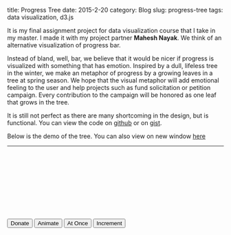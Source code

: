 title: Progress Tree
date: 2015-2-20
category: Blog
slug: progress-tree
tags: data visualization, d3.js

It is my final assignment project for data visualization course that I take in my master. I made it with my project partner **Mahesh Nayak**. We think of an alternative visualization of progress bar. 

Instead of bland, well, bar, we believe that it would be nicer if progress is visualized with something that has emotion. Inspired by a dull, lifeless tree in the winter, we make an metaphor of progress by a growing leaves in a tree at spring season. We hope that the visual metaphor will add emotional feeling to the user and help projects such as fund solicitation or petition campaign. Every contribution to the campaign will be honored as one leaf that grows in the tree.

It is still not perfect as there are many shortcoming in the design, but is functional. You can view the code on [github](http://www.github.com/bagasabisena/progress-tree) or on [gist](https://gist.github.com/bagasabisena/58ce73a2b9b8cb49c086).

Below is the demo of the tree. You can also view on new window [here](http://bl.ocks.org/bagasabisena/raw/58ce73a2b9b8cb49c086/)

-----

<!-- <link rel="stylesheet" href="https://maxcdn.bootstrapcdn.com/bootstrap/3.3.2/css/bootstrap.min.css"> -->

<style type="text/css">
/*#content {
    padding-left: 50px;
    padding-top: 100px;
}*/
/*#svgArea {
    display: block;
}*/

div.tooltip {   
  position: absolute;           
  text-align: center;                          
  padding: 5px;  
  color: #fff;           
  font: 12px sans-serif;  
  /*font-weight: bold;      */
  background: rgba(0, 0, 0, 0.9);;   
  border: 2px;      
  border-radius: 10px;           
  pointer-events: none;
  margin: 20px         
}

div.tooltip p{
    text-align: left;
}
div.tooltip h1{
    text-align: left;
}

</style>

<div class="row">
    <div class="b" id ="svgArea">
    <button class="btn btn-primary" id='donate' type="submit">Donate</button>
        <button class="btn btn-success" id='animate' type="submit">Animate</button>
        <button class="btn btn-danger" id='atonce' type="submit">At Once</button>
        <button class="btn btn-info" id='increment' type='submit'>Increment</button>
        <svg
           xmlns:dc="http://purl.org/dc/elements/1.1/"
           xmlns:cc="http://creativecommons.org/ns#"
           xmlns:rdf="http://www.w3.org/1999/02/22-rdf-syntax-ns#"
           xmlns:svg="http://www.w3.org/2000/svg"
           xmlns="http://www.w3.org/2000/svg"
           xmlns:sodipodi="http://sodipodi.sourceforge.net/DTD/sodipodi-0.dtd"
           xmlns:inkscape="http://www.inkscape.org/namespaces/inkscape"
           width="186.32976"
           height="170.42111"
           id="svg1901"
           sodipodi:version="0.32"
           inkscape:version="0.46+pre4"
           sodipodi:docname="leaf.svg"
           sodipodi:docbase="C:\Important\svg"
           inkscape:output_extension="org.inkscape.output.svg.inkscape"
           version="1.0">
          <defs>
                <g
                    inkscape:label="Taso 1"
                    inkscape:groupmode="layer"
                    id="layer1"
                    transform="scale(0.1) rotate(132 355 210)">
                    <path
                        style="fill-rule:evenodd;stroke-width:3.00000024;stroke-linecap:butt;stroke-linejoin:miter;stroke-opacity:1"
                        d="M 422.27292,632.34394 C 432.85918,616.61295 448.34076,612.0402 448.34076,612.0402 C 448.34076,612.0402 442.54386,606.55398 439.22989,607.84521 C 426.2285,617.56064 419.44945,629.60334 419.44945,629.60334 C 266.27427,623.18356 285.91787,686.20064 265.011,767.7044 C 381.6304,796.72098 433.42735,737.61667 422.27292,632.34394 z"
                        id="path2159"
                        sodipodi:nodetypes="cccccc" />
                </g>
          </defs>
          <sodipodi:namedview
             id="base"
             pagecolor="#ffffff"
             bordercolor="#666666"
             borderopacity="1.0"
             inkscape:pageopacity="0.0"
             inkscape:pageshadow="2"
             inkscape:zoom="0.7"
             inkscape:cx="205.81395"
             inkscape:cy="-68.376196"
             inkscape:document-units="px"
             inkscape:current-layer="layer1"
             gridtolerance="10000"
             inkscape:window-width="1280"
             inkscape:window-height="938"
             inkscape:window-x="-4"
             inkscape:window-y="-4"
             showguides="true"
             inkscape:guide-bbox="true"
             showgrid="false" />
          <metadata
             id="metadata1906">
            <rdf:RDF>
              <cc:Work
                 rdf:about="">
                <dc:format>image/svg+xml</dc:format>
                <dc:type
                   rdf:resource="http://purl.org/dc/dcmitype/StillImage" />
              </cc:Work>
            </rdf:RDF>
          </metadata>
        </svg>
    </div>
    <div class="a" id="content">
        <!-- <h1>Make a change</h1>
        <p>Save the Children has been working to fight hunger, prevent malnutrition and improve the lives of boys and girls in Africa since 1963. Whether we are working with orphaned children in sub-Saharan Africa or emergency relief for refugees in North Africa, Save the Children strives to meet the needs to vulnerable children and their families with lifesaving and life-changing programs. Charities can make a difference, with a hand-up, not a handout.</p>

        Please enter your name: <input type="text" class="form-control" id="field-name" name="name"><br>
        Amount you wish to donate: <input type="text" class="form-control" id="field-amount" name="amount"><br>

        <button class="btn btn-primary" id='donate' type="submit">Donate</button>
        <button class="btn btn-success" id='animate' type="submit">Animate</button>
        <button class="btn btn-danger" id='atonce' type="submit">At Once</button>
        <button class="btn btn-info" id='increment' type='submit'>Increment</button> -->
    </div>
</div>

<script src="http://d3js.org/d3.v3.min.js" charset="utf-8"></script>
<script src="https://ajax.googleapis.com/ajax/libs/jquery/1.11.2/jquery.min.js"></script>
<script src="https://maxcdn.bootstrapcdn.com/bootstrap/3.3.2/js/bootstrap.min.js"></script>

<script>

var branches = [];
var leaves = [];
var seedWidth = 75;
var maxDepth = 9;

function degToRad(degree) {
    return degree*Math.PI/180;
}

function radToDeg(radian) {
    return radian*180/Math.PI
}

// transform angle with y axis as a basis. so 0 degree means vertical
function normalizeAngle(rad) {
    return degToRad(90)+rad;
}

// transform angle with x axis as basis like normal polar coordinate
function denormalizeAngle(rad) {
    return rad - degToRad(90);
}

// Tree creation functions
function branch(b) {
    var end = endPt(b), daR, newB, da, dl, aRand, node, id;

    branches.push(b);

    // first branch has 0.5 scaling factor while the other branch 0.8
    if (b.depth >= 0 && b.depth < 1) {
        dl = 0.5;
    } else {
        dl = 0.75;
    }

    // Randomized length of branch
    lRand = 0.15;
    lRand = Math.random() * (lRand);

    // change the branch angle depending on the depth of the branch
    if (b.depth < 3) {
            da = degToRad(30);
            aRand = degToRad(10);
        } else if (b.depth < 6) {
            da = degToRad(20);
            aRand = degToRad(10);
        } else {
            da = degToRad(20);
            aRand = degToRad(5);
        }

    // stop making new branch on maximum depth and make the last branches indicator for the leaves
    if (b.depth === maxDepth) {
        b.visible = false;
        b.leafId = leaves.length;
        leaves.push(b);
        return;
    }


    // create node array, contains id of branch that has been traversed by the branch
    node = [];
    node.push(b.i);
    node = node.concat(b.node);

    // Left branch
    daR = Math.random() * (aRand + aRand) - aRand; //random angle between -aRand and aRand
    newB = {
        i: branches.length,
        x: end.x,
        y: end.y,
        angle: b.angle + da + daR,
        length: b.length * (dl + lRand),
        depth: b.depth + 1,
        parent: b.i,
        node: node,
        dl: dl,
        da: radToDeg(da),
        aRand: aRand
    };
    branch(newB);

    // Right branch
    daR = Math.random() * (aRand + aRand) - aRand; //random angle between -aRand and aRand
    newB = {
        i: branches.length,
        x: end.x, 
        y: end.y, 
        angle: b.angle - da + daR, 
        length: b.length * (dl + lRand), 
        depth: b.depth + 1,
        parent: b.i,
        node: node,
        dl: dl,
        da: radToDeg(da),
        aRand: aRand
    };
    branch(newB);
}

// compute end point of branch (x2,y2)
function endPt(b) {
    // Return endpoint of branch
    var x = b.x + b.length * Math.cos( normalizeAngle(b.angle) );
    var y = b.y - b.length * Math.sin( normalizeAngle(b.angle) );
    return {x: x, y: y};
}

// define svg for placeholder
var width = 800;
var height = 800;
var svg = d3.select("svg")
            .attr("width", width)
            .attr("height", height)
            .attr('viewBox', '0 0 ' + width + ' ' + height);

// First branch configuration
var seed = {i: 0, x: 10, y: 20, angle: 0, length: 1, depth: 0, node: [], dl:0.5};

// return scaled up of (x1,y1) and (x2,y2) of a branch for svg rendering
function x1(d) {return xScale(d.x);}
function y1(d) {return yScale(d.y);}
function x2(d) {return xScale(endPt(d).x);}
function y2(d) {return yScale(endPt(d).y);}

// show tooltip when mouseover the branch and leaf
function showToolTip(d)
{
    var branchID = d.i;
    var totalAmount = 0;

    //for all leaves => find leaves with node array containing id == d.id
    leaves.forEach(function(d){
        var index = d.node.indexOf(branchID);

        if (index != -1)
        {
            if (typeof d.amount != 'undefined')
            {
                totalAmount += +d.amount;    
            }
        }
    })

    tooltip.transition().duration(200).style("opacity", 1);      
        
    tooltip.html("<h4>branch name:"+ d.i + "</h4>" + "<h4>amount: "+ totalAmount + "</h4>")  
      .style("left", (d3.event.pageX) + "px")     
      .style("top", (d3.event.pageY - 28) + "px");

    highlightParents(d);
}

// highlight branches on mouseover and mouseout
function highlightParents(d) {
    var colour = d3.event.type === 'mouseover' ? '#CDBA96' : '#470000';
    var depth = d.depth;
    for(var i = 0; i <= depth; i++) {
        d3.select('#id-'+parseInt(d.i)).style('stroke', colour);
        d = branches[d.parent];
    }   
}

// hightlight leaf to green on mouseover while keep the other leaf greyed out
function highlightLeaf(d,i) {
    svg.selectAll('use')
        .style('fill', 'grey');

    svg.select('use#id-'+ i)
        .style('fill', 'green');
} 

// the process of making branches. Will stop at maxDepth
branch(seed);

// scaling depend on the width and height of svg
var xMax = Math.max.apply(null, branches.map(function(element){return element.x}));
var xMin = Math.min.apply(null, branches.map(function(element){return element.x}));
var yMax = Math.max.apply(null, branches.map(function(element){return element.y}));
var yMin = Math.min.apply(null, branches.map(function(element){return element.y}));

// an ugly hack to leave room for leave to grow inside the svg container
// so that the leaf is not cut out of the svg
var leafWidth = 0.8;

var xScale = d3.scale.linear()
        .domain([xMin-leafWidth, xMax+leafWidth])
        .range([0, width]);

var yScale = d3.scale.linear()
        .domain([yMin-leafWidth, yMax+leafWidth])
        .range([0, height]);

// svg rendering of the branches
svg.selectAll('line')
    .data(branches)
    .enter()
    .append('line')
    .attr('x1', x1)
    .attr('y1', y1)
    .attr('x2', x2)
    .attr('y2', y2)
    .attr('stroke', '#470000')
    .style('stroke-width', function(d){
        var x2 = xScale(endPt(d).x);
        var y2 = yScale(endPt(d).y);
        var x1 = xScale(d.x);
        var y1 = yScale(d.y);
        var length = Math.pow(Math.pow((x2-x1),2)+Math.pow((y2-y1),2),0.5);
        var width = treeWidth(length,d.depth);
        return width < 1 ? parseInt(1) + 'px' : parseInt(width) + 'px';
    })
    .style('stroke-linecap', 'round')
    .attr('id', function(d) {return 'id-'+d.i;})
    .on('mouseover', showToolTip)
    .on("mouseout", function(d) {       
            tooltip.transition()        
                .duration(500)      
                .style("opacity", 0);
                highlightParents(d);
            });

// change this number to change the size of the leaf
leafScale(1);

// add tooltip to page
var tooltip = d3.select("body").append("div")   
    .attr("class", "tooltip")               
    .style("opacity", 0);

// svg rendering of leaf
svg.selectAll('use')
    .data(leaves)
    .enter()
    .append('use')
    .attr('x', x2)
    .attr('y', y2)
    .attr('id', function(d,i){return 'id-' + i})
    .attr('transform', function(d){ return 'rotate(' + radToDeg(-d.angle) + ' ' + xScale(endPt(d).x) + ' ' + yScale(endPt(d).y) + ')';})
    .attr("xlink:href", "#layer1")
    .attr('style', 'fill:green;stroke:black')
    .attr('visibility', function(d){
         return d.visible ? 'visible' : 'hidden'
    })
    .on("mouseover", function(d,i) {      
        tooltip.transition().duration(200).style("opacity", 1);      
        tooltip.html("<h4>name:         "+ d.name + "</h4>" + "<h4>amount: "+ d.amount + "</h4>")  
          .style("left", (d3.event.pageX) + "px")     
          .style("top", (d3.event.pageY - 28) + "px");
          highlightLeaf(d,i);
    })
    .on("mouseout", function(d) {       
            tooltip.transition()        
                .duration(500)      
                .style("opacity", 0);   
            svg.selectAll('use')
                .style('fill', 'green');
            });

// another hack to hide rounded line of first branch (the trunk)
var trunk = branches[0];
svg.append('rect')
    .attr('height', getLength(trunk)*0.3)
    .attr('width', width)
    .attr('x', 0)
    .attr('y', yScale(trunk.y))
    .attr('fill', 'white');

// handle click event of buttons
d3.select('#donate').on('click', update);
d3.select('#animate').on('click', animate);
d3.select('#atonce').on('click', atonce);
d3.select('#increment').on('click', incrementalFill);

function update() {

    console.log('btn clicked')
    var name = $('#field-name').val();
    var amount = $('#field-amount').val();

    var leavesCopy = leaves.map(function(d){return d.leafId});
    console.log(leavesCopy)

    var randIndex = Math.random() * leavesCopy.length;
    randIndex = Math.floor(randIndex);

    var removed = leavesCopy.splice(randIndex, 1)[0];

    leaves[removed].visible = true;

    leaves[removed].name = name;
    leaves[removed].amount = amount;

    svg
        .select('use#id-' + removed)
        //.data(leaves)
        .transition()
        .delay(200)
        .attr('visibility', function(d){return d.visible ? 'visible' : 'hidden'});
}


function randomFill()
{
    var halfFull = leaves.length / 4;

    for (i = 0; i < halfFull; i++)
    {
        var randIndex = Math.random() * leaves.length;
        randIndex = Math.round(randIndex);

        leaves[randIndex].visible = true;

        leaves[randIndex].name = "name";
        leaves[randIndex].amount = "amount";
        console.log(leaves[numOfClick]);

        svg
            .select('use')
            //.data(leaves)
            .transition()
            .attr('visibility', function(d){return d.visible ? 'visible' : 'hidden'});
        }
}

var increment = 0;
var leavesCopy = leaves.map(function(d){return d.leafId});
var quarter = leavesCopy.length*0.25;

function incrementalFill() {
    increment++;

    console.log(quarter);
    console.log(leavesCopy.length);

    for (i=0;i<quarter;i++) {
        var randIndex = Math.random() * leavesCopy.length;
        randIndex = Math.floor(randIndex);
        var removed = leavesCopy.splice(randIndex, 1)[0];
        leaves[removed].visible = true;
    }

    svg.selectAll('use')
        .transition()
        .attr('visibility', function(d){return d.visible ? 'visible' : 'hidden'});

    
}

function animate() {
    for (i = 0; i < leaves.length; i++) {
        setTimeout(function(i) {
            leaves[i].visible = true;
            svg
                .selectAll('use#id-'+i)
                .data(leaves)
                .transition()
                .attr('visibility', function(d){return d.visible ? 'visible' : 'hidden'});
        }, 100, i);
        

    }
}

function atonce() {
    leaves.forEach(function(d){
        d.visible = true;
    })
    svg
        .selectAll('use')
        .data(leaves)
        .transition()
        .attr('visibility', function(d){return d.visible ? 'visible' : 'hidden'});
}

function leafScale(scale) {
    d3.select('g#layer1')
        .attr('transform', 'scale(' + scale*0.1 + ') rotate(132 355 210)');
}

function treeWidth(length,depth) {
    return depth === 0 ? (0.4059*length-8.1419)*0.73 : 0.4059*length-8.1419;
}

function getLength(branch) {
    var x2 = xScale(endPt(branch).x);
    var y2 = yScale(endPt(branch).y);
    var x1 = xScale(branch.x);
    var y1 = yScale(branch.y);
    return Math.pow(Math.pow((x2-x1),2)+Math.pow((y2-y1),2),0.5);
}

</script>
